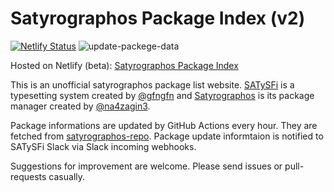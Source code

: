 # Satyrographos Package Index (v2)

[![Netlify Status](https://api.netlify.com/api/v1/badges/5834edf2-fac4-46f0-a5a1-53097e2f58e6/deploy-status)](https://app.netlify.com/sites/priceless-noether-1bdb88/deploys)
![update-packege-data](https://github.com/matsud224/satyrographos-package-index-v2/workflows/update-packege-data/badge.svg)

Hosted on Netlify (beta): [Satyrographos Package Index](https://priceless-noether-1bdb88.netlify.app/)

This is an unofficial satyrographos package list website. [SATySFi](https://github.com/gfngfn/SATySFi) is a typesetting system created by [@gfngfn](https://github.com/gfngfn) and [Satyrographos](https://github.com/na4zagin3/satyrographos) is its package manager created by [@na4zagin3](https://github.com/na4zagin3).

Package informations are updated by GitHub Actions every hour. They are fetched from [satyrographos-repo](https://github.com/na4zagin3/satyrographos-repo).
Package update informtaion is notified to SATySFi Slack via Slack incoming webhooks.

Suggestions for improvement are welcome. Please send issues or pull-requests casually.
